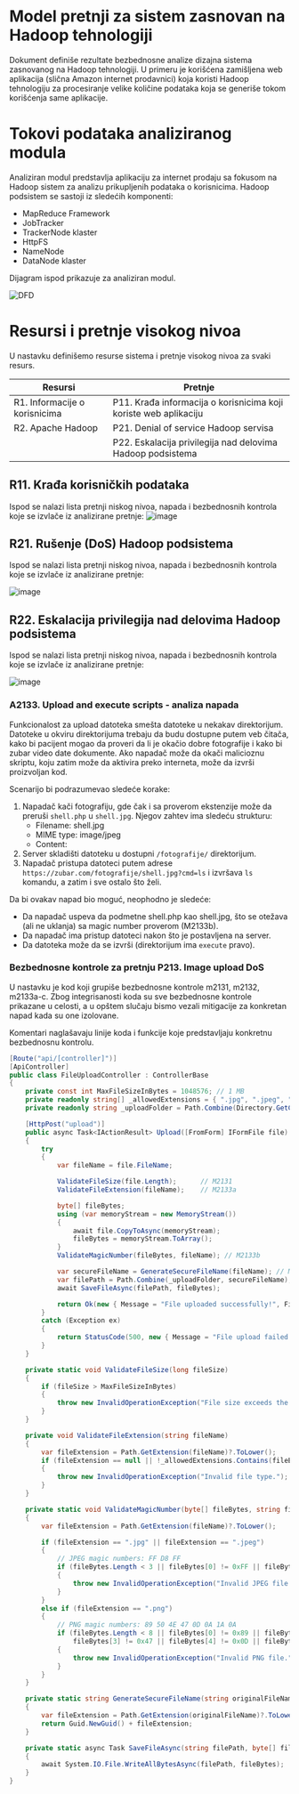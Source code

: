# Model pretnji za sistem zasnovan na Hadoop tehnologiji

Dokument definiše rezultate bezbednosne analize dizajna sistema zasnovanog na Hadoop tehnologiji. U primeru je korišćena zamišljena web aplikacija (slična Amazon internet prodavnici) koja koristi 
Hadoop tehnologiju za procesiranje velike količine podataka koja se generiše tokom korišćenja same aplikacije.

# Tokovi podataka analiziranog modula

Analiziran modul predstavlja aplikaciju za internet prodaju sa fokusom na Hadoop sistem za analizu prikupljenih podataka o korisnicima. Hadoop podsistem se sastoji iz sledećih komponenti:
- MapReduce Framework
- JobTracker
- TrackerNode klaster
- HttpFS
- NameNode
- DataNode klaster

Dijagram ispod prikazuje za analiziran modul.

![DFD](./DataFlowDiagram-1.png)

# Resursi i pretnje visokog nivoa

U nastavku definišemo resurse sistema i pretnje visokog nivoa za svaki resurs.

| Resursi         | Pretnje                                         |
|-----------------|-------------------------------------------------|
| R1. Informacije o korisnicima | P11. Krađa informacija o korisnicima koji koriste web aplikaciju |
| R2. Apache Hadoop | P21. Denial of service Hadoop servisa |
|| P22. Eskalacija privilegija nad delovima Hadoop podsistema |

## R11. Krađa korisničkih podataka
Ispod se nalazi lista pretnji niskog nivoa, napada i bezbednosnih kontrola koje se izvlače iz analizirane pretnje:
![image](./InformationLeak.png)

## R21. Rušenje (DoS) Hadoop podsistema
Ispod se nalazi lista pretnji niskog nivoa, napada i bezbednosnih kontrola koje se izvlače iz analizirane pretnje:

![image](./Dos.png)

## R22. Eskalacija privilegija nad delovima Hadoop podsistema
Ispod se nalazi lista pretnji niskog nivoa, napada i bezbednosnih kontrola koje se izvlače iz analizirane pretnje:

![image](./PrivilegeEscalation.png)

### A2133. Upload and execute scripts - analiza napada

Funkcionalost za upload datoteka smešta datoteke u nekakav direktorijum. Datoteke u okviru direktorijuma trebaju da budu dostupne putem veb čitača, kako bi pacijent mogao da proveri da li je okačio dobre fotografije i kako bi zubar video date dokumente.
Ako napadač može da okači malicioznu skriptu, koju zatim može da aktivira preko interneta, može da izvrši proizvoljan kod.

Scenarijo bi podrazumevao sledeće korake:
1. Napadač kači fotografiju, gde čak i sa proverom ekstenzije može da preruši `shell.php` u `shell.jpg`. Njegov zahtev ima sledeću strukturu:
   - Filename: shell.jpg
   - MIME type: image/jpeg
   - Content:
2. Server skladišti datoteku u dostupni `/fotografije/` direktorijum.
3. Napadač pristupa datoteci putem adrese `https://zubar.com/fotografije/shell.jpg?cmd=ls` i izvršava `ls` komandu, a zatim i sve ostalo što želi.

Da bi ovakav napad bio moguć, neophodno je sledeće:
- Da napadač uspeva da podmetne shell.php kao shell.jpg, što se otežava (ali ne uklanja) sa magic number proverom (M2133b).
- Da napadač ima pristup datoteci nakon što je postavljena na server.
- Da datoteka može da se izvrši (direktorijum ima `execute` pravo).

### Bezbednosne kontrole za pretnju P213. Image upload DoS
U nastavku je kod koji grupiše bezbednosne kontrole m2131, m2132, m2133a-c. Zbog integrisanosti koda su sve bezbednosne kontrole prikazane u celosti, a u opštem slučaju bismo vezali mitigacije za konkretan napad kada su one izolovane.

Komentari naglašavaju linije koda i funkcije koje predstavljaju konkretnu bezbednosnu kontrolu.

```csharp
[Route("api/[controller]")]
[ApiController]
public class FileUploadController : ControllerBase
{
    private const int MaxFileSizeInBytes = 1048576; // 1 MB
    private readonly string[] _allowedExtensions = { ".jpg", ".jpeg", ".png" };
    private readonly string _uploadFolder = Path.Combine(Directory.GetCurrentDirectory(), "Uploads");

    [HttpPost("upload")]
    public async Task<IActionResult> Upload([FromForm] IFormFile file)
    {
        try
        {
            var fileName = file.FileName;

            ValidateFileSize(file.Length);      // M2131
            ValidateFileExtension(fileName);    // M2133a

            byte[] fileBytes;
            using (var memoryStream = new MemoryStream())
            {
                await file.CopyToAsync(memoryStream);
                fileBytes = memoryStream.ToArray();
            }
            ValidateMagicNumber(fileBytes, fileName); // M2133b

            var secureFileName = GenerateSecureFileName(fileName); // M2132
            var filePath = Path.Combine(_uploadFolder, secureFileName); //m2133c (if execute is disabled)
            await SaveFileAsync(filePath, fileBytes);

            return Ok(new { Message = "File uploaded successfully!", FileName = secureFileName });
        }
        catch (Exception ex)
        {
            return StatusCode(500, new { Message = "File upload failed.", Error = ex.Message });
        }
    }

    private static void ValidateFileSize(long fileSize)
    {
        if (fileSize > MaxFileSizeInBytes)
        {
            throw new InvalidOperationException("File size exceeds the 1MB limit.");
        }
    }

    private void ValidateFileExtension(string fileName)
    {
        var fileExtension = Path.GetExtension(fileName)?.ToLower();
        if (fileExtension == null || !_allowedExtensions.Contains(fileExtension))
        {
            throw new InvalidOperationException("Invalid file type.");
        }
    }

    private static void ValidateMagicNumber(byte[] fileBytes, string fileName)
    {
        var fileExtension = Path.GetExtension(fileName)?.ToLower();

        if (fileExtension == ".jpg" || fileExtension == ".jpeg")
        {
            // JPEG magic numbers: FF D8 FF
            if (fileBytes.Length < 3 || fileBytes[0] != 0xFF || fileBytes[1] != 0xD8 || fileBytes[2] != 0xFF)
            {
                throw new InvalidOperationException("Invalid JPEG file.");
            }
        }
        else if (fileExtension == ".png")
        {
            // PNG magic numbers: 89 50 4E 47 0D 0A 1A 0A
            if (fileBytes.Length < 8 || fileBytes[0] != 0x89 || fileBytes[1] != 0x50 || fileBytes[2] != 0x4E ||
                fileBytes[3] != 0x47 || fileBytes[4] != 0x0D || fileBytes[5] != 0x0A || fileBytes[6] != 0x1A || fileBytes[7] != 0x0A)
            {
                throw new InvalidOperationException("Invalid PNG file.");
            }
        }
    }

    private static string GenerateSecureFileName(string originalFileName)
    {
        var fileExtension = Path.GetExtension(originalFileName)?.ToLower();
        return Guid.NewGuid() + fileExtension;
    }

    private static async Task SaveFileAsync(string filePath, byte[] fileBytes)
    {
        await System.IO.File.WriteAllBytesAsync(filePath, fileBytes);
    }
}
```